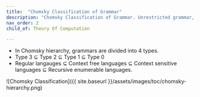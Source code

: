 ```yaml
---
title:  "Chomsky Classification of Grammar"
description: "Chomsky Classification of Grammar. Unrestricted grammar, context sensitive grammar, context free grammar, regular grammar. Turing machine, linear bound automata, push down automata, finite state automata."
nav_order: 2
child_of: Theory Of Computation

---
```



- In Chomsky hierarchy, grammars are divided into 4 types.
- Type 3 ⊆ Type 2 ⊆ Type 1 ⊆ Type 0
- Regular langauges ⊆ Context free languages ⊆ Context sensitive languages ⊆ Recursive enumerable languages.

![Chomsky Classification]({{ site.baseurl }}/assets/images/toc/chomsky-hierarchy.png)



